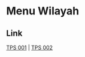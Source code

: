 # Menu Wilayah

## Link

[TPS 001](https://github.com/gigit-pemilu/pemilu-2024-62-kalimantan-tengah/tree/main/pilpres/hitung-suara/sub/62-kalimantan-tengah/sub/12-murung-raya/sub/07-tanah-siang-selatan/sub/2003-olung-hanangan/sub/001-tps)
 | 
[TPS 002](https://github.com/gigit-pemilu/pemilu-2024-62-kalimantan-tengah/tree/main/pilpres/hitung-suara/sub/62-kalimantan-tengah/sub/12-murung-raya/sub/07-tanah-siang-selatan/sub/2003-olung-hanangan/sub/002-tps)

